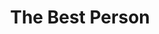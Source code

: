 ---
pid: llp610
title: The Best Person
location_transcription: In front of the white house
coordinates: "[-77.036578404947, 38.898591708009]"
zipcode: '19120'
gen_neighborhood: North Philadelphia
neighborhood: Logan,Olney
outside_phl: 
age: '14'
age_range: 13-19
instagram: 
image_file_name: llp_610.jpg
proposal_transcription: The Best Person
topic: Person,Unity,Uplifting
topic_summary: 0, 0, 0
type: Sculpture Statue
keywords_other: 
credit: Emani
image_labels: 
twitter: 
facebook: 
permalink: "/monuments/llp610/"
layout: item-page
---
